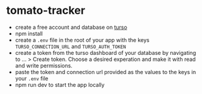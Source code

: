 # tomato-tracker

- create a free account and database on [turso](https://app.turso.tech/)
- npm install
- create a `.env` file in the root of your app with the keys `TURSO_CONNECTION_URL` and `TURSO_AUTH_TOKEN`
- create a token from the turso dashboard of your database by navigating to ... > Create token. Choose a desired experation and make it with read and write permissions.
- paste the token and connection url provided as the values to the keys in your `.env` file
- npm run dev to start the app locally
